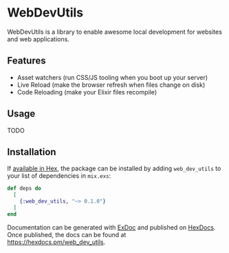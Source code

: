 # WebDevUtils

WebDevUtils is a library to enable awesome local development for websites and web applications.

## Features

- Asset watchers (run CSS/JS tooling when you boot up your server)
- Live Reload (make the browser refresh when files change on disk)
- Code Reloading (make your Elixir files recompile)

## Usage

TODO

## Installation

If [available in Hex](https://hex.pm/docs/publish), the package can be installed
by adding `web_dev_utils` to your list of dependencies in `mix.exs`:

```elixir
def deps do
  [
    {:web_dev_utils, "~> 0.1.0"}
  ]
end
```

Documentation can be generated with [ExDoc](https://github.com/elixir-lang/ex_doc)
and published on [HexDocs](https://hexdocs.pm). Once published, the docs can
be found at <https://hexdocs.pm/web_dev_utils>.

